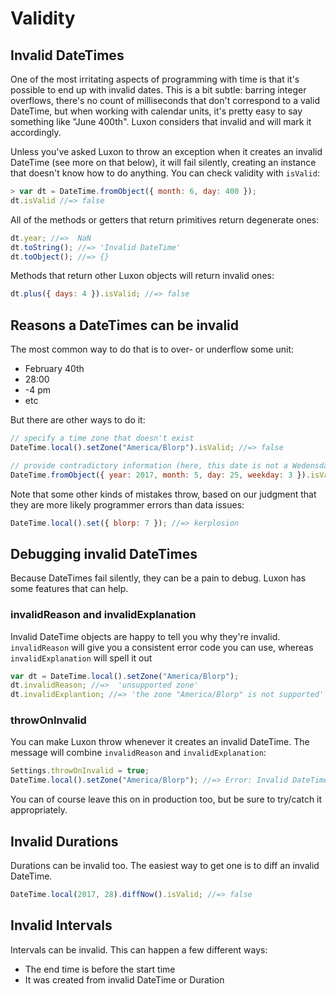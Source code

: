 # Validity

## Invalid DateTimes

One of the most irritating aspects of programming with time is that it's possible to end up with invalid dates. This is a bit subtle: barring integer overflows, there's no count of milliseconds that don't correspond to a valid DateTime, but when working with calendar units, it's pretty easy to say something like "June 400th". Luxon considers that invalid and will mark it accordingly.

Unless you've asked Luxon to throw an exception when it creates an invalid DateTime (see more on that below), it will fail silently, creating an instance that doesn't know how to do anything. You can check validity with `isValid`:

```js
> var dt = DateTime.fromObject({ month: 6, day: 400 });
dt.isValid //=> false
```

All of the methods or getters that return primitives return degenerate ones:

```js
dt.year; //=>  NaN
dt.toString(); //=> 'Invalid DateTime'
dt.toObject(); //=> {}
```

Methods that return other Luxon objects will return invalid ones:

```js
dt.plus({ days: 4 }).isValid; //=> false
```

## Reasons a DateTimes can be invalid

The most common way to do that is to over- or underflow some unit:

- February 40th
- 28:00
- -4 pm
- etc

But there are other ways to do it:

```js
// specify a time zone that doesn't exist
DateTime.local().setZone("America/Blorp").isValid; //=> false

// provide contradictory information (here, this date is not a Wedensday)
DateTime.fromObject({ year: 2017, month: 5, day: 25, weekday: 3 }).isValid; //=> false
```

Note that some other kinds of mistakes throw, based on our judgment that they are more likely programmer errors than data issues:

```js
DateTime.local().set({ blorp: 7 }); //=> kerplosion
```

## Debugging invalid DateTimes

Because DateTimes fail silently, they can be a pain to debug. Luxon has some features that can help.

### invalidReason and invalidExplanation

Invalid DateTime objects are happy to tell you why they're invalid. `invalidReason` will give you a consistent error code you can use, whereas `invalidExplanation` will spell it out

```js
var dt = DateTime.local().setZone("America/Blorp");
dt.invalidReason; //=>  'unsupported zone'
dt.invalidExplantion; //=> 'the zone "America/Blorp" is not supported'
```

### throwOnInvalid

You can make Luxon throw whenever it creates an invalid DateTime. The message will combine `invalidReason` and `invalidExplanation`:

```js
Settings.throwOnInvalid = true;
DateTime.local().setZone("America/Blorp"); //=> Error: Invalid DateTime: unsupported zone: the zone "America/Blorp" is not supported
```

You can of course leave this on in production too, but be sure to try/catch it appropriately.

## Invalid Durations

Durations can be invalid too. The easiest way to get one is to diff an invalid DateTime.

```js
DateTime.local(2017, 28).diffNow().isValid; //=> false
```

## Invalid Intervals

Intervals can be invalid. This can happen a few different ways:

- The end time is before the start time
- It was created from invalid DateTime or Duration
